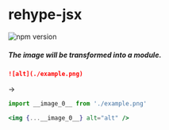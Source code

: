 # rehype-jsx

![npm version](https://img.shields.io/npm/v/rehype-jsx?color=%236054ba)

##### The image will be transformed into a module.

```markdown
![alt](./example.png)
```

->

```jsx
import __image_0__ from './example.png'

<img {...__image_0__} alt="alt" />
```
